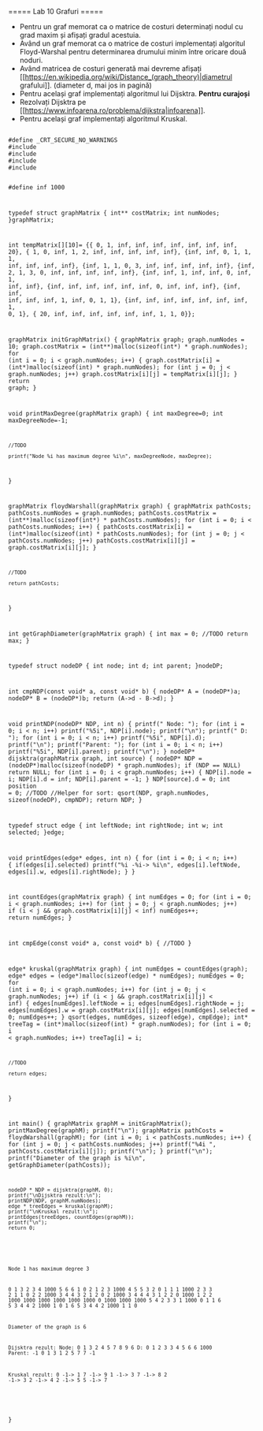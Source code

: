 ===== Lab 10 Grafuri =====

  - Pentru un graf memorat ca o matrice de costuri determinați nodul cu grad maxim și afișați gradul acestuia.
  - Având un graf memorat ca o matrice de costuri implementați algoritul Floyd-Warshal pentru determinarea drumului minim între oricare două noduri.
  - Având matricea de costuri generată mai devreme afișați [[https://en.wikipedia.org/wiki/Distance_(graph_theory)|diametrul grafului]]. (diameter d, mai jos in pagină)
  - Pentru același graf implementați algoritmul lui Dijsktra. 
**Pentru curajoși** 
  - Rezolvați Dijsktra pe [[https://www.infoarena.ro/problema/dijkstra|infoarena]].
  - Pentru același graf implementați algoritmul Kruskal.

<code c schelet.c>
#define _CRT_SECURE_NO_WARNINGS
#include <conio.h>
#include <stdlib.h>
#include <stdio.h>
#include <string.h>

#define inf 1000

typedef struct graphMatrix {
    int** costMatrix;
    int numNodes;
}graphMatrix;

int tempMatrix[][10]= {{  0,   1, inf, inf, inf, inf, inf, inf, inf,  20},
                       {  1,   0, inf,   1,   2, inf, inf, inf, inf, inf},
                       {inf, inf,   0,   1,   1,   1, inf, inf, inf, inf},
                       {inf,   1,   1,   0,   3, inf, inf, inf, inf, inf},
                       {inf,   2,   1,   3,   0, inf, inf, inf, inf, inf},
                       {inf, inf,   1, inf, inf,   0, inf,   1, inf, inf},
                       {inf, inf, inf, inf, inf, inf,   0, inf, inf, inf},
                       {inf, inf, inf, inf, inf,   1, inf,   0,   1,   1},
                       {inf, inf, inf, inf, inf, inf, inf,   1,   0,   1},
                       { 20, inf, inf, inf, inf, inf, inf,   1,   1,   0}};

graphMatrix initGraphMatrix() {
    graphMatrix graph;
    graph.numNodes = 10;
    graph.costMatrix = (int**)malloc(sizeof(int*) * graph.numNodes);
    for (int i = 0; i < graph.numNodes; i++) {
        graph.costMatrix[i] = (int*)malloc(sizeof(int) * graph.numNodes);
        for (int j = 0; j < graph.numNodes; j++)
            graph.costMatrix[i][j] = tempMatrix[i][j];
    }
    return graph;
}

void printMaxDegree(graphMatrix graph) {
    int maxDegree=0;
    int maxDegreeNode=-1;
    
    //TODO
    
    printf("Node %i has maximum degree %i\n", maxDegreeNode, maxDegree);
}

graphMatrix floydWarshall(graphMatrix graph) {
    graphMatrix pathCosts;
    pathCosts.numNodes = graph.numNodes;
    pathCosts.costMatrix = (int**)malloc(sizeof(int*) * pathCosts.numNodes);
    for (int i = 0; i < pathCosts.numNodes; i++) {
        pathCosts.costMatrix[i] = (int*)malloc(sizeof(int) * pathCosts.numNodes);
        for (int j = 0; j < pathCosts.numNodes; j++)
            pathCosts.costMatrix[i][j] = graph.costMatrix[i][j];
    }
    
    //TODO
    
    return pathCosts;
}

int getGraphDiameter(graphMatrix graph) {
    int max = 0;
    //TODO
    return max;
}

typedef struct nodeDP {
    int node;
    int d;
    int parent;
}nodeDP;

int cmpNDP(const void* a, const void* b) {
    nodeDP* A = (nodeDP*)a;
    nodeDP* B = (nodeDP*)b;
    return (A->d - B->d);
}

void printNDP(nodeDP* NDP, int n) {
    printf("  Node: ");
    for (int i = 0; i < n; i++)
        printf("%5i", NDP[i].node);
    printf("\n");
    printf("     D: ");
    for (int i = 0; i < n; i++)
        printf("%5i", NDP[i].d);
    printf("\n");
    printf("Parent: ");
    for (int i = 0; i < n; i++)
        printf("%5i", NDP[i].parent);
    printf("\n");
}
nodeDP* dijsktra(graphMatrix graph, int source) {
    nodeDP* NDP = (nodeDP*)malloc(sizeof(nodeDP) * graph.numNodes);
    if (NDP == NULL)
        return NULL;
    for (int i = 0; i < graph.numNodes; i++) {
        NDP[i].node = i;
        NDP[i].d = inf;
        NDP[i].parent = -1;
    }
    NDP[source].d = 0;
    int position = 0;
    //TODO 
    //Helper for sort: qsort(NDP, graph.numNodes, sizeof(nodeDP), cmpNDP); 
    return NDP;
}

typedef struct edge {
    int leftNode;
    int rightNode;
    int w;
    int selected;
}edge;

void printEdges(edge* edges, int n) {
    for (int i = 0; i < n; i++) {
        if(edges[i].selected)
            printf("%i -%i-> %i\n", edges[i].leftNode, edges[i].w, edges[i].rightNode);
    }
}

int countEdges(graphMatrix graph) {
    int numEdges = 0;
    for (int i = 0; i < graph.numNodes; i++)
        for (int j = 0; j < graph.numNodes; j++)
            if (i < j && graph.costMatrix[i][j] < inf)
                numEdges++;
    return numEdges;
}

int cmpEdge(const void* a, const void* b) {
    //TODO
}

edge* kruskal(graphMatrix graph) {
    int numEdges = countEdges(graph);
    edge* edges = (edge*)malloc(sizeof(edge) * numEdges);
    numEdges = 0;
    for (int i = 0; i < graph.numNodes; i++)
        for (int j = 0; j < graph.numNodes; j++)
            if (i < j && graph.costMatrix[i][j] < inf) {
                edges[numEdges].leftNode = i;
                edges[numEdges].rightNode = j;
                edges[numEdges].w = graph.costMatrix[i][j];
                edges[numEdges].selected = 0;
                numEdges++;
            }
    qsort(edges, numEdges, sizeof(edge), cmpEdge);
    int* treeTag = (int*)malloc(sizeof(int) * graph.numNodes);
    for (int i = 0; i < graph.numNodes; i++)
        treeTag[i] = i;

    //TODO
    
    return edges;
}

int main()
{
    graphMatrix graphM = initGraphMatrix();
    printMaxDegree(graphM);
    printf("\n");
    graphMatrix pathCosts = floydWarshall(graphM);
    for (int i = 0; i < pathCosts.numNodes; i++) {
        for (int j = 0; j < pathCosts.numNodes; j++)
            printf("%4i ", pathCosts.costMatrix[i][j]);
        printf("\n");
    }
    printf("\n");
    printf("Diameter of the graph is %i\n", getGraphDiameter(pathCosts));
    
    nodeDP * NDP = dijsktra(graphM, 0);
    printf("\nDijsktra rezult:\n");
    printNDP(NDP, graphM.numNodes);
    edge * treeEdges = kruskal(graphM);
    printf("\nKruskal rezult:\n");
    printEdges(treeEdges, countEdges(graphM));
    printf("\n");
    return 0;
}
</code>

<code c output>

Node 1 has maximum degree 3

   0    1    3    2    3    4 1000    5    6    6
   1    0    2    1    2    3 1000    4    5    5
   3    2    0    1    1    1 1000    2    3    3
   2    1    1    0    2    2 1000    3    4    4
   3    2    1    2    0    2 1000    3    4    4
   4    3    1    2    2    0 1000    1    2    2
1000 1000 1000 1000 1000 1000    0 1000 1000 1000
   5    4    2    3    3    1 1000    0    1    1
   6    5    3    4    4    2 1000    1    0    1
   6    5    3    4    4    2 1000    1    1    0

Diameter of the graph is 6

Dijsktra rezult:
  Node:     0    1    3    2    4    5    7    8    9    6
     D:     0    1    2    3    3    4    5    6    6 1000
Parent:    -1    0    1    3    1    2    5    7    7   -1

Kruskal rezult:
0 -1-> 1
7 -1-> 9
1 -1-> 3
7 -1-> 8
2 -1-> 3
2 -1-> 4
2 -1-> 5
5 -1-> 7
</code>